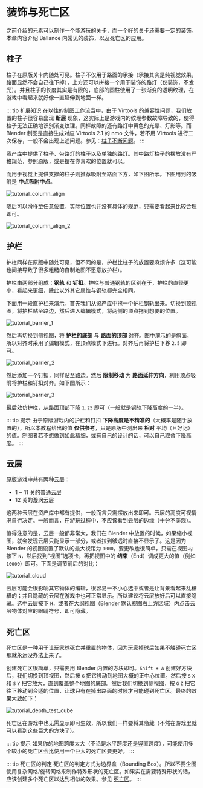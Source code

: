 # 装饰与死亡区

之前介绍的元素可以制作一个能游玩的关卡，而一个好的关卡还需要一定的装饰。本章内容介绍 Ballance 内常见的装饰，以及死亡区的应用。

## 柱子

柱子在原版关卡内随处可见。柱子不仅用于路面的承接（承接其实是纯视觉效果，路面显然不会自己往下掉），上方还可以拼接一个用于装饰的路灯（仅装饰，不发光）。并且柱子的长度其实是有限的，底部的圆柱使用了一张渐变的透明纹理，在游戏中看起来就好像一直延伸到地面一样。

::: tip 扩展知识
在以往的制图工作流当中，由于 Virtools 的兼容性问题，我们放置的柱子很容易出现 **断层** 现象，这实际上是游戏内的纹理参数故障导致的，使得柱子无法正确地识别渐变纹理。同样故障的还有路灯中黄色的光晕、灯影等。而 Blender 制图是直接生成对应 Virtools 2.1 的 nmo 文件，若不用 Virtools 进行二次保存，一般不会出现上述问题。参见：[柱子不断问题](../../mapping/blender/trouble-shooting#透明材质问题)。
:::

资产库中提供了柱子、带路灯的柱子以及单独的路灯。其中路灯柱子的摆放没有严格规范，参照原版，或是摆在你喜欢的位置就可以。

而用于视觉上提供支撑的柱子则推荐吸附至路面下方，如下图所示。下图用到的吸附是 **中点吸附中点**。

![tutorial_column_align](../../../imgs/tutorial_column_align.png)

随后可以滑移至任意位置。实际位置也并没有具体的规范，只需要看起来比较合理即可。

![tutorial_column_align_2](../../../imgs/tutorial_column_align_2.png)

## 护栏

护栏同样在原版中随处可见，但不同的是，护栏比柱子的放置要麻烦许多（这可能也间接导致了很多粗糙的自制地图不愿意放护栏）。

护栏由两部分组成：**钢轨** 和 **钉扣**。护栏与普通钢轨的区别在于，护栏的直径更小，看起来更细，除此以外其它属性与钢轨都完全相同。

下面用一段直护栏来演示。首先我们从资产库中拖一个护栏钢轨出来。切换到顶视图，将护栏贴至路边，然后进入编辑模式，将两侧的顶点拖到想要的位置。

![tutorial_barrier_1](../../../imgs/tutorial_barrier_1.png)

然后再切换到侧视图，将 **护栏的底部** 与 **路面的顶部** 对齐。图中演示的是斜面，所以对齐时采用了编辑模式，在顶点模式下进行。对齐后再将护栏下移 `2.5` 即可。

![tutorial_barrier_2](../../../imgs/tutorial_barrier_2.png)

然后添加一个钉扣，同样贴至路边。然后 **限制移动** 为 **路面延伸方向**，利用顶点吸附将护栏和钉扣对齐。如下图所示：

![tutorial_barrier_3](../../../imgs/tutorial_barrier_3.png)

最后效仿护栏，从路面顶部下降 `1.25` 即可（一般就是钢轨下降高度的一半）。

::: tip 提示
由于原版游戏内的护栏和钉扣 **下降高度是不精准的**（大概率是随手放置的），所以本教程给出的值 **仅供参考**，只是原版中测出来 **相对** 平均（且好记）的值。制图者若不想做到如此精细，或有自己的设计的话，可以自己取舍下降高度。
:::

## 云层

原版游戏中共有两种云层：

- 1 ~ 11 关的普通云层
- 12 关的漩涡云层

这两种云层在资产库中都有提供，一般而言只需摆放出来即可。云层的高度可视情况自行决定。一般而言，在游玩过程中，不应该看到云层的边缘（十分不美观）。

值得注意的是，云层一般都非常大，我们在 Blender 中放置的时候，如果缩小视图，就会发现云层只能显示一部分，或者拉到够远时直接不显示了。这是因为 Blender 的视图设置了默认的最大视距为 `1000`。要更改也很简单，只需在视图内按下 `N`，然后找到“视图”选项卡，再把视图中的 **结束**（End）调成更大的值（例如 `10000`）即可。下面是调节前后的对比：

![tutorial_cloud](../../../imgs/tutorial_cloud.png)

云层可能会很影响其它物体的编辑，很容易一不小心选中或者是让背景看起来乱糟糟的；并且隐藏的云层在游戏中也可正常显示。所以建议将云层放好后可以直接隐藏。选中云层按下 `H`，或者在大纲视图（Blender 默认视图右上方区域）内点击云层物体对应的眼睛符号，即可隐藏。

## 死亡区

死亡区是一种用于让玩家球死亡并重置的物体，因为玩家掉球后如果不触碰死亡区那就永远没办法上来了。

创建死亡区很简单，只需要用 Blender 内置的方块即可。`Shift + A` 创建好方块后，我们切换到顶视图，然后按 `G` 把它移动到地图大概的正中心位置。然后按 `S` `X` 和 `S` `Y` 把它放大，直到覆盖整个地图的底部。然后我们切换到侧视图，按 `G` `Z` 把它往下移动到合适的位置，让球只有在掉出路面的时候才可能碰到死亡区。最终的效果大致如下：

![tutorial_depth_test_cube](../../../imgs/tutorial_depth_test_cube.png)

死亡区在游戏中也无需显示即可生效，所以我们一样要将其隐藏（不然在游戏里就可以看到这些巨大的方块了）。

::: tip 提示
如果你的地图跨度太大（不论是水平跨度还是竖直跨度），可能使用多个较小的死亡区会比使用一个巨大的死亡区要更好。
:::

::: tip 死亡区的判定
死亡区的判定方式为边界盒（Bounding Box）。所以不要企图使用复杂网格/旋转网格来制作特殊形状的死亡区。如果实在需要特殊形状的话，应该创建多个死亡区以达到相似的效果。参见 [死亡区](../../mapping/basic/depth-test-cube)。
:::
